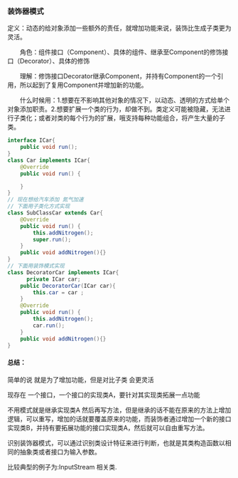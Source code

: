 ### 装饰器模式

定义：动态的给对象添加一些额外的责任，就增加功能来说，装饰比生成子类更为灵活。

　　角色：组件接口（Component）、具体的组件、继承至Component的修饰接口（Decorator）、具体的修饰

　　理解：修饰接口Decorator继承Component，并持有Component的一个引用，所以起到了复用Component并增加新的功能。

　　什么时候用：1.想要在不影响其他对象的情况下，以动态、透明的方式给单个对象添加职责。2.想要扩展一个类的行为，却做不到。类定义可能被隐藏，无法进行子类化；或者对类的每个行为的扩展，哦支持每种功能组合，将产生大量的子类。

```java
interface ICar{
    public void run();
}
class Car implements ICar{
    @Override
    public void run() {

    }
}
// 现在想给汽车添加 氮气加速
// 下面用子类化方式实现
class SubClassCar extends Car{
    @Override
    public void run() {
        this.addNitrogen();
        super.run();
    }
    public void addNitrogen(){}
}
// 下面用装饰模式实现
class DecoratorCar implements ICar{
      private ICar car;
    public DecoratorCar(ICar car){
        this.car = car ;
    }
    @Override
    public void run() {
        this.addNitrogen();
        car.run();
    }
    public void addNitrogen(){}
}


```

#### 总结：

简单的说 就是为了增加功能，但是对比子类 会更灵活

现存在 一个接口，一个接口的实现类A，要针对其实现类拓展一点功能

不用模式就是继承实现类A 然后再写方法，但是继承的话不能在原来的方法上增加逻辑，可以重写，增加的话就要覆盖原来的功能，而装饰者通过增加一个新的接口实现类B，并持有要拓展功能的接口实现类A，然后就可以自由重写方法。

识别装饰器模式，可以通过识别类设计特征来进行判断，也就是其类构造函数以相同的抽象类或者接口为输入参数。

比较典型的例子为:InputStream 相关类.

